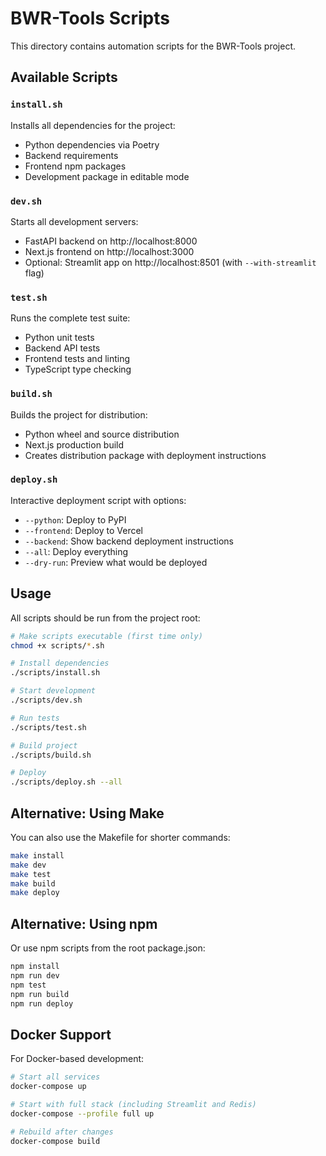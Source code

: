 # BWR-Tools Scripts

This directory contains automation scripts for the BWR-Tools project.

## Available Scripts

### `install.sh`
Installs all dependencies for the project:
- Python dependencies via Poetry
- Backend requirements
- Frontend npm packages
- Development package in editable mode

### `dev.sh`
Starts all development servers:
- FastAPI backend on http://localhost:8000
- Next.js frontend on http://localhost:3000
- Optional: Streamlit app on http://localhost:8501 (with `--with-streamlit` flag)

### `test.sh`
Runs the complete test suite:
- Python unit tests
- Backend API tests
- Frontend tests and linting
- TypeScript type checking

### `build.sh`
Builds the project for distribution:
- Python wheel and source distribution
- Next.js production build
- Creates distribution package with deployment instructions

### `deploy.sh`
Interactive deployment script with options:
- `--python`: Deploy to PyPI
- `--frontend`: Deploy to Vercel
- `--backend`: Show backend deployment instructions
- `--all`: Deploy everything
- `--dry-run`: Preview what would be deployed

## Usage

All scripts should be run from the project root:

```bash
# Make scripts executable (first time only)
chmod +x scripts/*.sh

# Install dependencies
./scripts/install.sh

# Start development
./scripts/dev.sh

# Run tests
./scripts/test.sh

# Build project
./scripts/build.sh

# Deploy
./scripts/deploy.sh --all
```

## Alternative: Using Make

You can also use the Makefile for shorter commands:

```bash
make install
make dev
make test
make build
make deploy
```

## Alternative: Using npm

Or use npm scripts from the root package.json:

```bash
npm install
npm run dev
npm test
npm run build
npm run deploy
```

## Docker Support

For Docker-based development:

```bash
# Start all services
docker-compose up

# Start with full stack (including Streamlit and Redis)
docker-compose --profile full up

# Rebuild after changes
docker-compose build
```